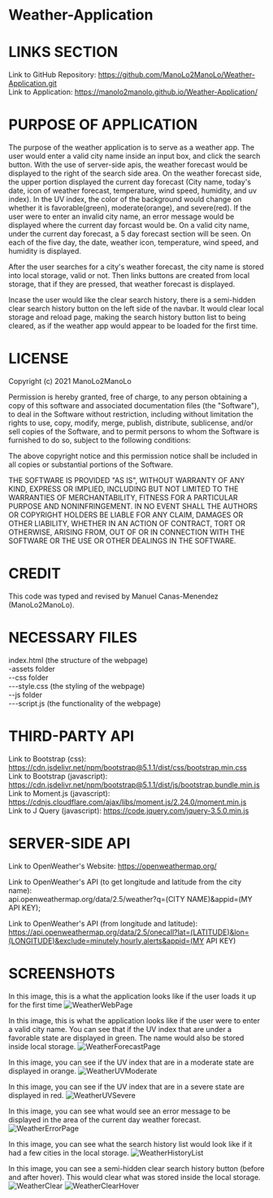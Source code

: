 # Weather-Application

# LINKS SECTION
Link to GitHub Repository: https://github.com/ManoLo2ManoLo/Weather-Application.git <br />
Link to Application: https://manolo2manolo.github.io/Weather-Application/

# PURPOSE OF APPLICATION
The purpose of the weather application is to serve as a weather app. The user would enter a valid city name inside an input box, and click the search button. With the use of server-side apis, the weather forecast would be displayed to the right of the search side area. On the weather forecast side, the upper portion displayed the current day forecast (City name, today's date, icon of weather forecast, temperature, wind speed, humidity, and uv index). In the UV index, the color of the background would change on whether it is favorable(green), moderate(orange), and severe(red). If the user were to enter an invalid city name, an error message would be displayed where the current day forcast would be. On a valid city name, under the current day forecast, a 5 day forecast section will be seen. On each of the five day, the date, weather icon, temperature, wind speed, and humidity is displayed.

After the user searches for a city's weather forecast, the city name is stored into local storage, valid or not. Then links buttons are created from local storage, that if they are pressed, that weather forecast is displayed.

Incase the user would like the clear search history, there is a semi-hidden clear search history button on the left side of the navbar. It would clear local storage and reload page, making the search history button list to being cleared, as if the weather app would appear to be loaded for the first time.

# LICENSE
Copyright (c) 2021 ManoLo2ManoLo

Permission is hereby granted, free of charge, to any person obtaining a copy of this software and associated documentation files (the "Software"), to deal in the Software without restriction, including without limitation the rights to use, copy, modify, merge, publish, distribute, sublicense, and/or sell copies of the Software, and to permit persons to whom the Software is furnished to do so, subject to the following conditions:

The above copyright notice and this permission notice shall be included in all copies or substantial portions of the Software.

THE SOFTWARE IS PROVIDED "AS IS", WITHOUT WARRANTY OF ANY KIND, EXPRESS OR IMPLIED, INCLUDING BUT NOT LIMITED TO THE WARRANTIES OF MERCHANTABILITY, FITNESS FOR A PARTICULAR PURPOSE AND NONINFRINGEMENT. IN NO EVENT SHALL THE AUTHORS OR COPYRIGHT HOLDERS BE LIABLE FOR ANY CLAIM, DAMAGES OR OTHER LIABILITY, WHETHER IN AN ACTION OF CONTRACT, TORT OR OTHERWISE, ARISING FROM, OUT OF OR IN CONNECTION WITH THE SOFTWARE OR THE USE OR OTHER DEALINGS IN THE SOFTWARE.

# CREDIT
This code was typed and revised by Manuel Canas-Menendez (ManoLo2ManoLo).

# NECESSARY FILES
index.html (the structure of the webpage) <br />
-assets folder <br />
--css folder <br />
---style.css (the styling of the webpage) <br />
--js folder <br />
---script.js (the functionality of the webpage)

# THIRD-PARTY API
Link to Bootstrap (css): https://cdn.jsdelivr.net/npm/bootstrap@5.1.1/dist/css/bootstrap.min.css <br />
Link to Bootstrap (javascript): https://cdn.jsdelivr.net/npm/bootstrap@5.1.1/dist/js/bootstrap.bundle.min.js <br />
Link to Moment.js (javascript): https://cdnjs.cloudflare.com/ajax/libs/moment.js/2.24.0/moment.min.js <br />
Link to J Query (javascript): https://code.jquery.com/jquery-3.5.0.min.js

# SERVER-SIDE API
Link to OpenWeather's Website: https://openweathermap.org/ <br />

Link to OpenWeather's API (to get longitude and latitude from the city name): <br />
api.openweathermap.org/data/2.5/weather?q=(CITY NAME)&appid=(MY API KEY); <br />

Link to OpenWeather's API (from longitude and latitude): <br />
https://api.openweathermap.org/data/2.5/onecall?lat=(LATITUDE)&lon=(LONGITUDE)&exclude=minutely,hourly,alerts&appid=(MY API KEY)

# SCREENSHOTS
In this image, this is a what the application looks like if the user loads it up for the first time
![WeatherWebPage](https://user-images.githubusercontent.com/88364269/135751633-4307d9a2-39ce-4f8f-9f77-bd5c7059545a.png)

In this image, this is what the application looks like if the user were to enter a valid city name. You can see that if the UV index that are under a favorable state are displayed in green. The name would also be stored inside local storage.
![WeatherForecastPage](https://user-images.githubusercontent.com/88364269/135751675-8a70a306-63ba-431c-955b-023cd4d88711.png)

In this image, you can see if the UV index that are in a moderate state are displayed in orange.
![WeatherUVModerate](https://user-images.githubusercontent.com/88364269/135751738-5d3f1349-1a1e-4c2f-b2c9-e73424d812e2.png)

In this image, you can see if the UV index that are in a severe state are displayed in red.
![WeatherUVSevere](https://user-images.githubusercontent.com/88364269/135751749-6334312f-afdd-4dd1-be0c-4dffe7d3d9a7.png)

In this image, you can see what would see an error message to be displayed in the area of the current day weather forecast.
![WeatherErrorPage](https://user-images.githubusercontent.com/88364269/135752153-6ab77a5e-dc83-4d56-9e7a-ddc324bdd9a9.png)

In this image, you can see what the search history list would look like if it had a few cities in the local storage.
![WeatherHistoryList](https://user-images.githubusercontent.com/88364269/135751793-5eeeec34-ba40-4cc4-bfe6-f35c666623a2.png)

In this image, you can see a semi-hidden clear search history button (before and after hover). This would clear what was stored inside the local storage. <br />
![WeatherClear](https://user-images.githubusercontent.com/88364269/135752159-e03d7675-6a7f-4750-be85-6d949c1b7169.png)
![WeatherClearHover](https://user-images.githubusercontent.com/88364269/135752163-2b881a58-27fa-4d38-8d94-786b7a293b4c.png)
